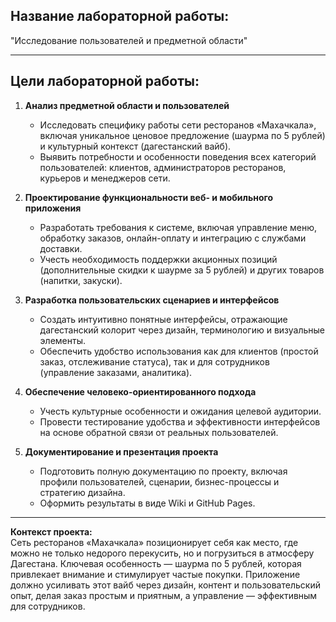 ## Название лабораторной работы:  
"Исследование пользователей и предметной области"

---

## Цели лабораторной работы:

1. **Анализ предметной области и пользователей**  
   - Исследовать специфику работы сети ресторанов «Махачкала», включая уникальное ценовое предложение (шаурма по 5 рублей) и культурный контекст (дагестанский вайб).
   - Выявить потребности и особенности поведения всех категорий пользователей: клиентов, администраторов ресторанов, курьеров и менеджеров сети.

2. **Проектирование функциональности веб- и мобильного приложения**  
   - Разработать требования к системе, включая управление меню, обработку заказов, онлайн-оплату и интеграцию с службами доставки.
   - Учесть необходимость поддержки акционных позиций (дополнительные скидки к шаурме за 5 рублей) и других товаров (напитки, закуски).

3. **Разработка пользовательских сценариев и интерфейсов**  
   - Создать интуитивно понятные интерфейсы, отражающие дагестанский колорит через дизайн, терминологию и визуальные элементы.
   - Обеспечить удобство использования как для клиентов (простой заказ, отслеживание статуса), так и для сотрудников (управление заказами, аналитика).

4. **Обеспечение человеко-ориентированного подхода**  
   - Учесть культурные особенности и ожидания целевой аудитории.
   - Провести тестирование удобства и эффективности интерфейсов на основе обратной связи от реальных пользователей.

5. **Документирование и презентация проекта**  
   - Подготовить полную документацию по проекту, включая профили пользователей, сценарии, бизнес-процессы и стратегию дизайна.
   - Оформить результаты в виде Wiki и GitHub Pages.

---

**Контекст проекта:**  
Сеть ресторанов «Махачкала» позиционирует себя как место, где можно не только недорого перекусить, но и погрузиться в атмосферу Дагестана. Ключевая особенность — шаурма по 5 рублей, которая привлекает внимание и стимулирует частые покупки. Приложение должно усиливать этот вайб через дизайн, контент и пользовательский опыт, делая заказ простым и приятным, а управление — эффективным для сотрудников.